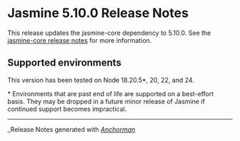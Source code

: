 # Jasmine 5.10.0 Release Notes

This release updates the jasmine-core dependency to 5.10.0. See the
[jasmine-core release notes](https://github.com/jasmine/jasmine/blob/main/release_notes/5.10.0.md)
for more information.

## Supported environments

This version has been tested on Node 18.20.5*, 20, 22, and 24.

\* Environments that are past end of life are supported on a best-effort basis.
They may be dropped in a future minor release of Jasmine if continued support
becomes impractical.


------

_Release Notes generated with _[Anchorman](http://github.com/infews/anchorman)_
